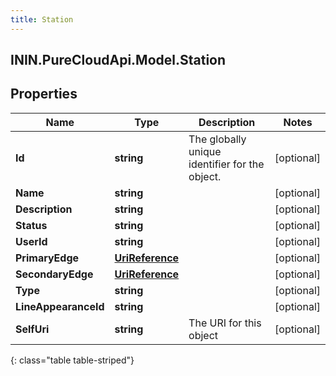 ```yaml
---
title: Station
---
```

## ININ.PureCloudApi.Model.Station

## Properties

|Name | Type | Description | Notes|
|------------ | ------------- | ------------- | -------------|
| **Id** | **string** | The globally unique identifier for the object. | [optional] |
| **Name** | **string** |  | [optional] |
| **Description** | **string** |  | [optional] |
| **Status** | **string** |  | [optional] |
| **UserId** | **string** |  | [optional] |
| **PrimaryEdge** | [**UriReference**](UriReference.html) |  | [optional] |
| **SecondaryEdge** | [**UriReference**](UriReference.html) |  | [optional] |
| **Type** | **string** |  | [optional] |
| **LineAppearanceId** | **string** |  | [optional] |
| **SelfUri** | **string** | The URI for this object | [optional] |
{: class="table table-striped"}


